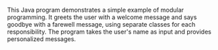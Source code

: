 This Java program demonstrates a simple example of modular programming. 
It greets the user with a welcome message and says goodbye with a farewell message, using separate classes for each responsibility. 
The program takes the user's name as input and provides personalized messages.
